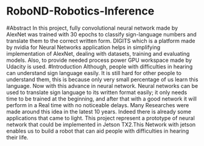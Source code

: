 # RoboND-Robotics-Inference
#Abstract
In this project, fully convolutional neural network made by AlexNet was trained with 30 epochs to classify sign-language numbers and translate them to the correct written form. DIGITS which is a platform made by nvidia for Neural Networks application helps in simplifying implementation of AlexNet, dealing with datasets, training and evaluating models. Also, to provide needed process power GPU workspace made by Udacity is used.
#Introduction
Although, people with difficulties in hearing can understand sign language easily. It is still hard for other people to understand them, this is because only very small percentage of us learn this language.
Now with this advance in neural network. Neural networks can be used to translate sign language to its written format easily; it only needs time to be trained at the beginning, and after that with a good network it will perform in a Real time with no noticeable delays.
Many Researches were made around this idea in the latest 10 years. Indeed there is already some applications that came to light.
This project represent a prototype of neural network that could be implemented in Jetson TX2.This Network with jetson enables us to build a robot that can aid people with difficulties  in hearing their life.
